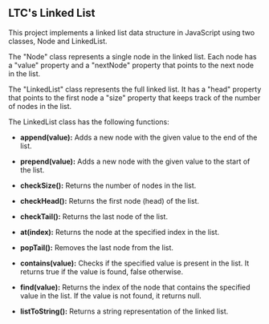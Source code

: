 ## LTC's Linked List

This project implements a linked list data structure in JavaScript using two classes, Node and LinkedList.

The "Node" class represents a single node in the linked list. Each node has a "value" property and a "nextNode" property that points to the next node in the list.

The "LinkedList" class represents the full linked list. It has a "head" property that points to the first node a "size" property that keeps track of the number of nodes in the list.

The LinkedList class has the following functions:

- **append(value):** Adds a new node with the given value to the end of the list.

- **prepend(value):** Adds a new node with the given value to the start of the list.

- **checkSize():** Returns the number of nodes in the list.

- **checkHead():** Returns the first node (head) of the list.

- **checkTail():** Returns the last node of the list.

- **at(index):** Returns the node at the specified index in the list.

- **popTail():** Removes the last node from the list.

- **contains(value):** Checks if the specified value is present in the list. It returns true if the value is found, false otherwise.

- **find(value):** Returns the index of the node that contains the specified value in the list. If the value is not found, it returns null.

- **listToString():** Returns a string representation of the linked list.
